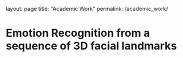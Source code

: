 layout: page
title: "Academic Work"
permalink: /academic_work/

# Emotion Recognition from a sequence of 3D facial landmarks
